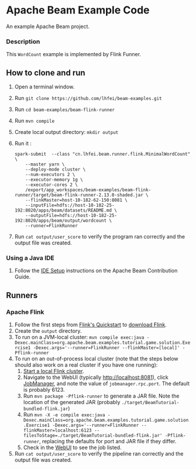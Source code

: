 # Apache Beam Example Code

An example Apache Beam project.

### Description

This `WordCount` example is implemented by Flink Funner.

## How to clone and run

1. Open a terminal window.

2. Run `git clone https://github.com/lhfei/beam-examples.git`

3. Run `cd beam-examples/beam-flink-runner`

4. Run `mvn compile`

5. Create local output directory: `mkdir output`

6. Run it :

   ```shell
   spark-submit  --class "cn.lhfei.beam.runner.flink.MinimalWordCount" \
       --master yarn \
       --deploy-mode cluster \
       --num-executors 2 \
       --executor-memory 1g \
       --executor-cores 2 \
       /export/app_workspaces/beam-examples/beam-flink-runner/target/beam-flink-runner-2.13.0-shaded.jar \
       --flinkMaster=host-10-182-62-150:8081 \
       --inputFile=hdfs://host-10-182-25-192:8020/apps/beam/datasets/README.md \
       --outputFile=hdfs://host-10-182-25-192:8020/apps/beam/output/wordcount \
       --runner=FlinkRunner
   ```

7. Run `cat output/user_score` to verify the program ran correctly and the output file was created.

### Using a Java IDE

1. Follow the [IDE Setup](http://beam.incubator.apache.org/contribute/contribution-guide/#optional-ide-setup) instructions on the Apache Beam Contribution Guide.

## Runners

### Apache Flink

1. Follow the first steps from [Flink's Quickstart](https://ci.apache.org/projects/flink/flink-docs-release-1.1/quickstart/setup_quickstart.html) to [download Flink](https://ci.apache.org/projects/flink/flink-docs-release-1.1/quickstart/setup_quickstart.html#download).
2. Create the `output` directory.
3. To run on a JVM-local cluster: `mvn compile exec:java -Dexec.mainClass=org.apache.beam.examples.tutorial.game.solution.Exercise1 -Dexec.args='--runner=FlinkRunner --flinkMaster=[local]' -Pflink-runner`
4. To run on an out-of-process local cluster (note that the steps below should also work on a real cluster if you have one running):
   1. [Start a local Flink cluster](https://ci.apache.org/projects/flink/flink-docs-release-1.1/quickstart/setup_quickstart.html#start-a-local-flink-cluster).
   2. Navigate to the WebUI (typically [http://localhost:8081](http://localhost:8081/)), click [JobManager](http://localhost:8081/#/jobmanager/config), and note the value of `jobmanager.rpc.port`. The default is probably 6123.
   3. Run `mvn package -Pflink-runner` to generate a JAR file. Note the location of the generated JAR (probably `./target/BeamTutorial-bundled-flink.jar`)
   4. Run `mvn -X -e compile exec:java -Dexec.mainClass=org.apache.beam.examples.tutorial.game.solution.Exercise1 -Dexec.args='--runner=FlinkRunner --flinkMaster=localhost:6123 --filesToStage=./target/BeamTutorial-bundled-flink.jar' -Pflink-runner`, replacing the defaults for port and JAR file if they differ.
   5. Check in the [WebUI](http://localhost:8081/) to see the job listed.
5. Run `cat output/user_score` to verify the pipeline ran correctly and the output file was created.
